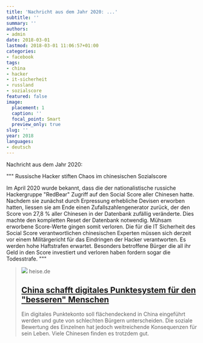 ```yaml
---
title: 'Nachricht aus dem Jahr 2020: ...'
subtitle: ''
summary: ''
authors:
- admin
date: 2018-03-01
lastmod: 2018-03-01 11:06:57+01:00
categories:
- facebook
tags:
- china
- hacker
- it-sicherheit
- russland
- sozialscore
featured: false
image:
  placement: 1
  caption: ''
  focal_point: Smart
  preview_only: true
slug: ''
year: 2018
languages:
- deutsch
---
```


Nachricht aus dem Jahr 2020:

"""
Russische Hacker stiften Chaos im chinesischen Sozialscore

Im April 2020 wurde bekannt, dass die der nationalistische russiche Hackergruppe "RedBear" Zugriff auf den Social Score aller Chinesen hatte. Nachdem sie zunächst durch Erpressung erhebliche Devisen erworben hatten, liessen sie am Ende einen Zufallszahlengenerator zurück, der den Score von 27,8 % aller Chinesen in der Datenbank zufällig veränderte. Dies machte den kompletten Reset der Datenbank notwendig. Mühsam erworbene Score-Werte gingen somit verloren. Die für die IT Sicherheit des Social Score verantwortlichen chinesischen Experten müssen sich derzeit vor einem Militärgericht für das Eindringen der Hacker verantworten. Es werden hohe Haftstrafen erwartet. Besonders betroffene Bürger die all ihr Geld in den Score investiert und verloren haben fordern sogar die Todesstrafe.
"""
> [![](https://heise.cloudimg.io/bound/1200x1200/q85.png-lossy-85.webp-lossy-85.foil1/_www-heise-de_/imgs/18/2/3/8/1/2/5/4/urn-newsml-dpa-com-20090101-140520-99-01659_large_4_3-9588e19631035e8e.jpeg)](https://www.heise.de/newsticker/meldung/China-schafft-digitales-Punktesystem-fuer-den-besseren-Menschen-3983746.html)
> heise.de
> ## [China schafft digitales Punktesystem für den "besseren" Menschen](https://www.heise.de/newsticker/meldung/China-schafft-digitales-Punktesystem-fuer-den-besseren-Menschen-3983746.html)
>
>Ein digitales Punktekonto soll flächendeckend in China eingeführt werden und gute von schlechten Bürgern unterscheiden. Die soziale Bewertung des Einzelnen hat jedoch weitreichende Konsequenzen für sein Leben. Viele Chinesen finden es trotzdem gut.